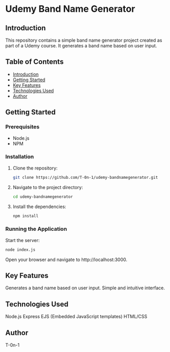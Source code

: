 # Udemy Band Name Generator

## Introduction
This repository contains a simple band name generator project created as part of a Udemy course. It generates a band name based on user input.

## Table of Contents
- [Introduction](#introduction)
- [Getting Started](#getting-started)
- [Key Features](#key-features)
- [Technologies Used](#technologies-used)
- [Author](#author)

## Getting Started

### Prerequisites
- Node.js
- NPM

### Installation
1. Clone the repository:
   ```bash
   git clone https://github.com/T-0n-1/udemy-bandnamegenerator.git

2. Navigate to the project directory:
   ```bash
   cd udemy-bandnamegenerator

3. Install the dependencies:
   ```bash
   npm install

### Running the Application
Start the server:
```bash
node index.js
```
Open your browser and navigate to http://localhost:3000.

## Key Features

Generates a band name based on user input.
Simple and intuitive interface.

## Technologies Used

Node.js
Express
EJS (Embedded JavaScript templates)
HTML/CSS

## Author

T-0n-1
